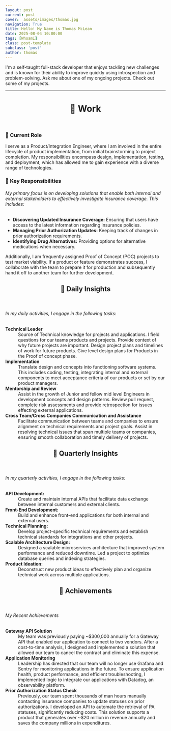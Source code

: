 ```yaml
---
layout: post
current: post
cover:  assets/images/thomas.jpg
navigation: True
title: Hello! My Name is Thomas McLean
date: 2025-08-04 10:00:00
tags: [WhoamI]
class: post-template
subclass: 'post'
author: thomas
---
```

<p>
I'm a self-taught full-stack developer that enjoys tackling new challenges and is known for their ability to improve quickly using introspection and problem-solving. Ask me about one of my ongoing projects. Check out some of my projects.
</p>

<hr />

<header>
  <h1 id="Work">📁 Work</h1>
</header>

<h3 id="role">📁 Current Role</h3>

<p>
I serve as a Product/Integration Engineer, where I am involved in the entire lifecycle of product implementation, from initial brainstorming to project completion. My responsibilities encompass design, implementation, testing, and deployment, which has allowed me to gain experience with a diverse range of technologies.
</p>

<h3 id="responsibilities">📁 Key Responsibilities</h3>

<h6>My primary focus is on developing solutions that enable both internal and external stakeholders to effectively investigate insurance coverage. This includes:</h6>

<ul>
  <li>
    <strong>Discovering Updated Insurance Coverage:</strong>
    Ensuring that users have access to the latest information regarding insurance policies.
  </li>
  <li>
    <strong>Managing Prior Authorization Updates:</strong>
    Keeping track of changes in prior authorization requirements.
  </li>
  <li>
    <strong>Identifying Drug Alternatives:</strong>
    Providing options for alternative medications when necessary.
  </li>
</ul>

<p>
Additionally, I am frequently assigned Proof of Concept (POC) projects to test market viability. If a product or feature demonstrates success, I collaborate with the team to prepare it for production and subsequently hand it off to another team for further development.
</p>

<header>
  <h2 id="insights">📁 Daily Insights</h2>
</header>
<h6>In my daily activities, I engage in the following tasks:</h6>

<dl>
  <div class="insight-card">
    <dt><strong>Technical Leader</strong></dt>
    <dd>Source of Technical knowledge for projects and applications. I field questions for our teams products and projects. Provide context of why future projects are important. Design project plans and timelines of work for future products. Give level design plans for Products in the Proof of concept phase.</dd>
  </div>
  <div class="insight-card">
    <dt><strong>Implementation</strong></dt>
    <dd>Translate design and concepts into functioning software systems. This includes coding, testing, integrating internal and external components to meet acceptance criteria of our products or set by our product managers.</dd>
  </div>
  <div class="insight-card">
    <dt><strong>Mentorship and Review</strong></dt>
    <dd>Assist in the growth of Junior and fellow mid level Engineers in development concepts and design patterns. Review pull request, complete risk assessments and provide retrospection for issues effecting external applications.</dd>
  </div>
  <div class="insight-card">
    <dt><strong>Cross Team/Cross Companies Communication and Assistance</strong></dt>
    <dd>Facilitate communication between teams and companies to ensure alignment on technical requirements and project goals. Assist in resolving technical issues that span multiple teams or companies, ensuring smooth collaboration and timely delivery of projects.</dd>
  </div>
</dl>

<header>
  <h2 id="insights">📁 Quarterly Insights</h2>
</header>
<h6>In my quarterly activities, I engage in the following tasks:</h6>

<dl>
  <div class="insight-card">
    <dt><strong>API Development:</strong></dt>
    <dd>Create and maintain internal APIs that facilitate data exchange between internal customers and external clients.</dd>
  </div>
  <div class="insight-card">
    <dt><strong>Front-End Development:</strong></dt>
    <dd>Build and enhance front-end applications for both internal and external users.</dd>
  </div>
  <div class="insight-card">
    <dt><strong>Technical Planning:</strong></dt>
    <dd>Develop project-specific technical requirements and establish technical standards for integrations and other projects.</dd>
  </div>
  <div class="insight-card">
    <dt><strong>Scalable Architecture Design:</strong></dt>
    <dd>Designed a scalable microservices architecture that improved system performance and reduced downtime. Led a project to optimize database queries and indexing strategies.</dd>
  </div>
  <div class="insight-card">
    <dt><strong>Product Ideation:</strong></dt>
    <dd>Deconstruct new product ideas to effectively plan and organize technical work across multiple applications.</dd>
  </div>
</dl>

<header>
  <h2 id="insights">📁 Achievements</h2>
</header>
<h6>My Recent Achievements</h6>

<dl>
  <div class="insight-card">
    <dt><strong>Gateway API Solution</strong></dt>
    <dd>My team was previously paying ~$300,000 annually for a Gateway API that enabled our application to connect to two vendors. After a cost-to-time analysis, I designed and implemented a solution that allowed our team to cancel the contract and eliminate this expense.</dd>
  </div>
  <div class="insight-card">
    <dt><strong>Application Monitoring</strong></dt>
    <dd>Leadership has directed that our team will no longer use Grafana and Sentry for monitoring applications in the future. To ensure application health, product performance, and efficient troubleshooting, I implemented logic to integrate our applications with Datadog, an observability platform.</dd>
  </div>
  <div class="insight-card">
    <dt><strong>Prior Authorization Status Check</strong></dt>
    <dd>Previously, our team spent thousands of man hours manually contacting insurance companies to update statuses on prior authorizations. I developed an API to automate the retrieval of PA statuses, significantly reducing costs. This solution supports a product that generates over ~$20 million in revenue annually and saves the company millions in expenditures.</dd>
  </div>
</dl>
